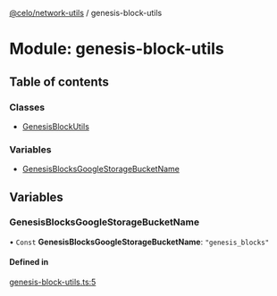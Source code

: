 [@celo/network-utils](../README.md) / genesis-block-utils

# Module: genesis-block-utils

## Table of contents

### Classes

- [GenesisBlockUtils](../classes/genesis_block_utils.GenesisBlockUtils.md)

### Variables

- [GenesisBlocksGoogleStorageBucketName](genesis_block_utils.md#genesisblocksgooglestoragebucketname)

## Variables

### GenesisBlocksGoogleStorageBucketName

• `Const` **GenesisBlocksGoogleStorageBucketName**: ``"genesis_blocks"``

#### Defined in

[genesis-block-utils.ts:5](https://github.com/celo-org/developer-tooling/blob/master/packages/sdk/network-utils/src/genesis-block-utils.ts#L5)
